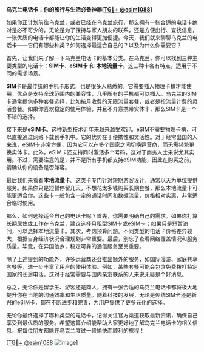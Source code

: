 **乌克兰电话卡：你的旅行与生活必备神器[[TG💪+ @esim1088](https://t.me/s/esim1088)]**

如果你正计划前往乌克兰，或者已经在乌克兰旅行，那么拥有一张合适的电话卡绝对是必不可少的。无论是为了保持与家人朋友的联系，还是方便出行、查找信息，一张优质的电话卡都能让你的生活变得更加便捷。今天，我们就来聊聊乌克兰的电话卡——它们有哪些种类？如何选择最适合自己的？以及为什么你需要它？

首先，让我们来了解一下乌克兰电话卡的基本分类。在乌克兰，你可以找到三种主要类型的电话卡：**SIM卡**、**eSIM卡** 和 **本地流量卡**。这三种卡各有特点，适用于不同的需求场景。

**SIM卡**是最传统的手机卡形式，也是很多人熟悉的。它需要插入物理卡槽才能使用，优点是支持全球范围内的兼容性，几乎所有的手机都可以插入。乌克兰的SIM卡通常提供多种套餐选择，比如按月收费的无限流量套餐，或者是按流量计费的灵活套餐。如果你喜欢稳定的使用体验，并且不介意携带实体卡，那么SIM卡是一个不错的选择。

接下来是**eSIM卡**。这种新型技术近年来越来越受欢迎。eSIM不需要物理卡槽，可以直接通过网络下载到手机中。它的优势在于便携性和灵活性。对于经常出国的人来说，eSIM卡非常方便，因为它可以在多个国家之间切换运营商，而无需频繁更换实体卡。此外，eSIM卡还支持同时激活多个号码，这对于商务人士来说尤其实用。不过，需要注意的是，并不是所有手机都支持eSIM功能，因此在购买之前，请确认你的设备是否兼容。

最后我们来看看**本地流量卡**。这类卡专门针对短期游客设计，通常以天为单位提供服务。如果你只是短暂停留几天，不想花太多钱购买长期套餐，那么本地流量卡可能更适合你。这些卡一般包含一定的通话时间和数据流量，价格相对实惠，非常适合临时使用。

那么，如何选择适合自己的电话卡呢？首先，你需要明确自己的需求。如果你打算长期居住或工作在乌克兰，建议选择月租型SIM卡或eSIM卡；如果只是短暂访问，可以选择本地流量卡。其次，考虑预算问题。不同类型的电话卡价格差异较大，根据自身经济状况合理规划非常重要。最后，别忘了查看网络覆盖情况和服务质量。毕竟，在异国他乡，稳定可靠的通信服务至关重要。

除了上述提到的功能外，许多运营商还会推出额外的服务，如国际漫游、家庭共享套餐等，进一步丰富了用户的使用体验。例如，某些套餐可能会包含免费拨打特定国家的长途电话，这对于经常需要与国内亲友联系的人来说无疑是个好消息。

总之，无论你是留学生、游客还是商人，拥有一张合适的乌克兰电话卡都将极大地提升你在当地的沟通效率和生活质量。随着科技的发展，无论是传统SIM卡还是新兴的eSIM卡，都在不断进步和完善，为用户提供了更多元化的选择。

无论你最终选择了哪种类型的电话卡，记得关注官方渠道获取最新资讯，确保自己享受到最优质的服务。希望这篇介绍能帮助大家更好地了解乌克兰电话卡的相关信息，祝每位朋友都能在乌克兰度过一段愉快而顺利的旅程！

[[TG💪+ @esim1088](https://t.me/s/esim1088) ![Image](https://i.postimg.cc/4NQfJmqS/Snipaste-2025-05-13-00-14-12.png)]